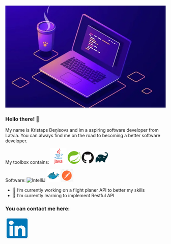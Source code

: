 ![First-programming-languages](https://github.com/DeKristaps/DeKristaps/blob/main/First-programming-languages.jpg)
### Hello there! 👋

My name is Kristaps Deņisovs and im a aspiring software developer from Latvia. You can always find me on the road to becoming a better software developer. 


My toolbox contains:
<img src="https://github.com/devicons/devicon/blob/master/icons/java/java-original-wordmark.svg" alt="Java icon" width="50" height="50" />
<img src="https://github.com/devicons/devicon/blob/master/icons/spring/spring-original.svg" alt="Spring boot icon" width="40" height="40" />
<img src="https://github.com/devicons/devicon/blob/master/icons/github/github-original.svg" alt="Github icon" width="40" height="40" />
<img src="https://github.com/devicons/devicon/blob/master/icons/gradle/gradle-plain.svg" alt="Gradle" width="40" height="40" />

Software:
<img src="https://upload.wikimedia.org/wikipedia/commons/9/9c/IntelliJ_IDEA_Icon.svg" alt="IntelliJ" width="40" height="40" />
<img src="https://github.com/devicons/devicon/blob/master/icons/docker/docker-original.svg" alt="Docker" width="40" height="40" />
<img src="https://github.com/DeKristaps/DeKristaps/blob/main/postman.png" alt="Postman" width="40" height="40" />


- 🔭 I’m currently working on a flight planer API to better my skills
- 🌱 I’m currently learning to implement Restful API


### You can contact me here:

[![button](https://github.com/DeKristaps/DeKristaps/blob/main/LinkedIn.PNG)](https://www.linkedin.com/in/kristapsdenisovs/)



